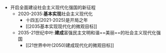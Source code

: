 - 开启全面建设社会主义现代化强国的新征程
	- 2020-2035:**基本实现**社会主义现代化
		- 十四五(2021-2025)是开局之年
		- [[2035基本实现现代化的微观目标]]
	- 2035-21世纪中叶:**建成**富强民主文明和谐==美丽==的社会主义现代化强国
		- [[21世界中叶(2050)建成现代化的微观目标]]